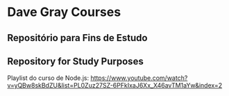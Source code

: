 # Dave Gray Courses

## Repositório para Fins de Estudo

## Repository for Study Purposes

Playlist do curso de Node.js:
https://www.youtube.com/watch?v=yQBw8skBdZU&list=PL0Zuz27SZ-6PFkIxaJ6Xx_X46avTM1aYw&index=2
